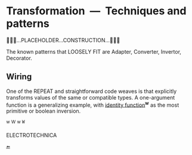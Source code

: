 # Transformation&nbsp;&nbsp;&mdash;&nbsp;&nbsp;Techniques and patterns

🚧🚧🚧...PLACEHOLDER...CONSTRUCTION...🚧🚧🚧


The known patterns that LOOSELY FIT are Adapter, Converter, Invertor, Decorator.

## Wiring 

One of the REPEAT and straightforward code weaves is that explicitly transforms values of the same or compatible types. 
A one-argument function is a generalizing example, with [identity function](https://en.wikipedia.org/wiki/Identity_function)<sup><b>w</b></sup> as the most primitive or boolean inversion.

<sup>w</sup> <sup>W</sup>  <sup>w</sup> <sup><samp>W</samp></sup>

ELECTROTECHNICA 


🔚
